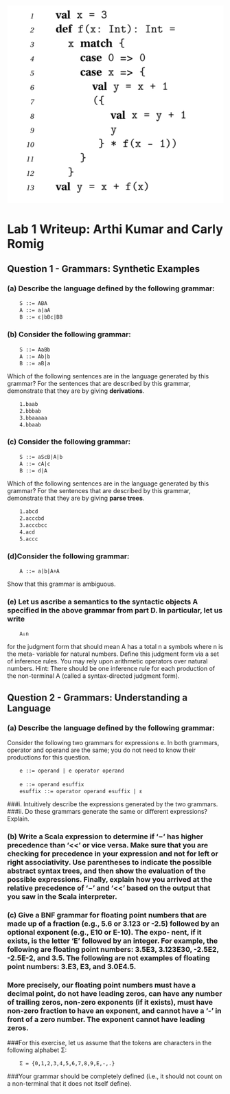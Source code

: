 ![alt text](https://github.com/ejames917/ppl_lab1/blob/master/images/p2.png)

# Lab 1 Writeup: Arthi Kumar and Carly Romig

## Question 1 - Grammars: Synthetic Examples

### (a) Describe the language defined by the following grammar:
		S ::= ABA
		A ::= a|aA
		B ::= ε|bBc|BB 

### (b) Consider the following grammar:
		S ::= AaBb
		A ::= Ab|b
		B ::= aB|a
Which of the following sentences are in the language generated by this grammar? For the sentences that are described by this grammar, demonstrate that they are by giving **derivations**. 

		1.baab
		2.bbbab
		3.bbaaaaa
		4.bbaab

### (c) Consider the following grammar:
		S ::= aScB|A|b
		A ::= cA|c
		B ::= d|A
Which of the following sentences are in the language generated by this grammar? For the sentences that are described by this grammar, demonstrate that they are by giving **parse trees**.

		1.abcd
		2.acccbd
		3.acccbcc
		4.acd
		5.accc

### (d)Consider the following grammar:
		A ::= a|b|A+A
Show that this grammar is ambiguous.

### (e) Let us ascribe a semantics to the syntactic objects A specified in the above grammar from part D. In particular, let us write
		A⇓n
for the judgment form that should mean A has a total n a symbols where n is the meta- variable for natural numbers. Define this judgment form via a set of inference rules. You may rely upon arithmetic operators over natural numbers. Hint: There should be one inference rule for each production of the non-terminal A (called a syntax-directed judgment form).



## Question 2 - Grammars: Understanding a Language

### (a) Describe the language defined by the following grammar:
Consider the following two grammars for expressions e. In both grammars, operator and operand are the same; you do not need to know their productions for this question.

		e ::= operand | e operator operand

		e ::= operand esuffix
		esuffix ::= operator operand esuffix | ε
###i. Intuitively describe the expressions generated by the two grammars.
###ii. Do these grammars generate the same or different expressions? Explain. 

### (b) Write a Scala expression to determine if ‘−’ has higher precedence than ‘<<’ or vice versa. Make sure that you are checking for precedence in your expression and not for left or right associativity. Use parentheses to indicate the possible abstract syntax trees, and then show the evaluation of the possible expressions. Finally, explain how you arrived at the relative precedence of ‘−’ and ‘<<’ based on the output that you saw in the Scala interpreter.

### (c) Give a BNF grammar for floating point numbers that are made up of a fraction (e.g., 5.6 or 3.123 or -2.5) followed by an optional exponent (e.g., E10 or E-10). The expo- nent, if it exists, is the letter ‘E’ followed by an integer. For example, the following are floating point numbers: 3.5E3, 3.123E30, -2.5E2, -2.5E-2, and 3.5. The following are not examples of floating point numbers: 3.E3, E3, and 3.0E4.5.

### More precisely, our floating point numbers must have a decimal point, do not have leading zeros, can have any number of trailing zeros, non-zero exponents (if it exists), must have non-zero fraction to have an exponent, and cannot have a ‘-’ in front of a zero number. The exponent cannot have leading zeros.

###For this exercise, let us assume that the tokens are characters in the following alphabet Σ:

		Σ = {0,1,2,3,4,5,6,7,8,9,E,-,.}
###Your grammar should be completely defined (i.e., it should not count on a non-terminal that it does not itself define).
